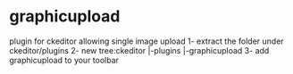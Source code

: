 # graphicupload
plugin for ckeditor allowing single image upload
1- extract the folder under ckeditor/plugins
2- new tree:ckeditor
              |-plugins
                  |-graphicupload
3- add graphicupload to your toolbar
